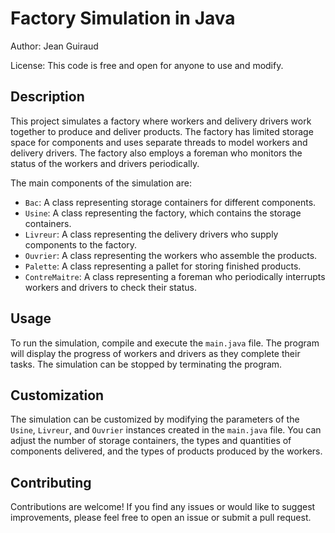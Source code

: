 # Factory Simulation in Java

Author: Jean Guiraud

License: This code is free and open for anyone to use and modify.

## Description

This project simulates a factory where workers and delivery drivers work together to produce and deliver products. The factory has limited storage space for components and uses separate threads to model workers and delivery drivers. The factory also employs a foreman who monitors the status of the workers and drivers periodically.

The main components of the simulation are:

- `Bac`: A class representing storage containers for different components.
- `Usine`: A class representing the factory, which contains the storage containers.
- `Livreur`: A class representing the delivery drivers who supply components to the factory.
- `Ouvrier`: A class representing the workers who assemble the products.
- `Palette`: A class representing a pallet for storing finished products.
- `ContreMaitre`: A class representing a foreman who periodically interrupts workers and drivers to check their status.

## Usage

To run the simulation, compile and execute the `main.java` file. The program will display the progress of workers and drivers as they complete their tasks. The simulation can be stopped by terminating the program.

## Customization

The simulation can be customized by modifying the parameters of the `Usine`, `Livreur`, and `Ouvrier` instances created in the `main.java` file. You can adjust the number of storage containers, the types and quantities of components delivered, and the types of products produced by the workers.

## Contributing

Contributions are welcome! If you find any issues or would like to suggest improvements, please feel free to open an issue or submit a pull request.

